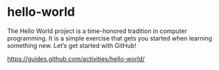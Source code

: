 # hello-world
The Hello World project is a time-honored tradition in computer programming. It is a simple exercise that gets you started when learning something new. Let’s get started with GitHub!


https://guides.github.com/activities/hello-world/

